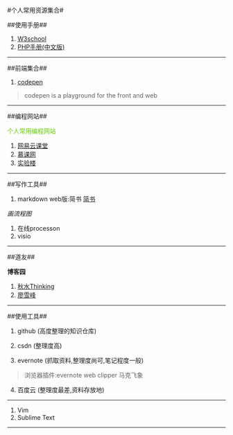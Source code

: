 #个人常用资源集合#

##使用手册##

1. [W3school](http://www.w3school.com.cn/)
2. [PHP手册(中文版)](http://php.net/manual/zh/)

---

##前端集合##
1. [codepen](http://codepen.io/)
>codepen is a playground for the front and web

---

##编程网站##

<font color=#66CC00>个人常用编程网站</font>

1. [网易云课堂](http://study.163.com/)
2. [慕课网](http://www.imooc.com/)
3. [实验楼](https://www.shiyanlou.com/)

---

##写作工具##
1. markdown web版:简书
[简书](http://www.jianshu.com/)


*画流程图*

1. 在线processon
2. visio
 


---

##道友##

**博客园**


1. [秋水Thinking](http://www.cnblogs.com/hnrainll/category/234345.html)      
2. [廖雪峰](http://www.liaoxuefeng.com/)    


---

##使用工具##

1. github (高度整理的知识仓库)
2. csdn (整理度高)

3. evernote (抓取资料,整理度尚可,笔记程度一般)

>浏览器插件:evernote web clipper
>马克飞象


4. 百度云 (整理度最差,资料存放地)

---

1. Vim
2. Sublime Text



---





